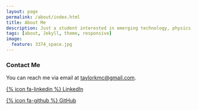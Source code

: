 ```yaml
---
layout: page
permalink: /about/index.html
title: About Me
description: Just a student interested in emerging technology, physics, and philosophy!
tags: [about, Jekyll, theme, responsive]
image:
  feature: 3374_space.jpg
---
```


### Contact Me

You can reach me via email at [taylorkmc@gmail.com](mailto:taylorkmc@gmail.com).

[{% icon fa-linkedin %} LinkedIn](http://www.linkedin.com/in/taylorwk)  

[{% icon fa-github %} GitHub](https://github.com/taylorwk)








